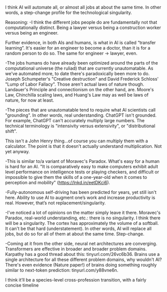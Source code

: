 I think AI will automate all, or almost all jobs at about the same time. In other words, a step-change profile for the technological singularity.

Reasoning:
-I think the different jobs people do are fundamentally not that computationally distinct. Being a lawyer versus being a construction worker versus being an engineer.

Further evidence, in both AIs and humans, is what in AI is called “transfer learning”. It's easier for an engineer to become a doctor, than it is for a random person to do so. The same for engineer -> lawyer, even.

-The jobs humans do have already been optimized around the parts of the computational universe (the ruliad) that are currently unautomatable. As we've automated more, to date there's paradoxically been more to do. Joseph Schumpeter's "Creative destruction" and David Frederick Schloss' "Lump of Labor Fallacy". Those aren't actual laws of nature though. Landauer's Principle and connectionism on the other hand, are. Moore's Law, Chinchilla scaling laws, and Huang's Law may as well be laws of nature, for now at least.

-The pieces that are unautomatable tend to require what AI scientists call "grounding". In other words, real understanding. ChatGPT isn't grounded. For example, ChatGPT can't accurately multiply large numbers. The technical terminology is "intensivity versus extensivity", or "distributional shift".

This isn't a John Henry thing...of course you can multiply them with a calculator. The point is that it doesn't actually understand multiplication. Not yet anyway.

-This is similar to/a variant of Moravec's Paradox. What's easy for a human is hard for an AI. "It is comparatively easy to make computers exhibit adult level performance on intelligence tests or playing checkers, and difficult or impossible to give them the skills of a one-year-old when it comes to perception and mobility" (https://lnkd.in/eetDKci6).

-Fully-autonomous self-driving has been predicted for years, yet still isn't here. Ability to use AI to augment one’s work and increase productivity is real. However, that’s not replacement/singularity.

-I've noticed a lot of opinions on the matter simply leave it there. Moravec's Paradox, real-world understanding, etc.: there is no singularity. I think there will be a singularity. The cortex has approximately the volume of a softball. It can't be that hard (understatement). In other words, AI will replace all jobs, but do so
for all of them at about the same time. Step-change.

-Coming at it from the other side, neural net architectures are converging. Transformers are effective in broader and broader problem domains. Karpathy has a good thread about this: tinyurl.com/26vc6b36. Brains use a single architecture for all these different problem domains, why wouldn't AI? There's even evidence (Nature paper!) of brains doing something roughly similar to next-token prediction: tinyurl.com/y88vne6n.

I think it’ll be a species-level cross-profession transition, with a fairly concise timeline
